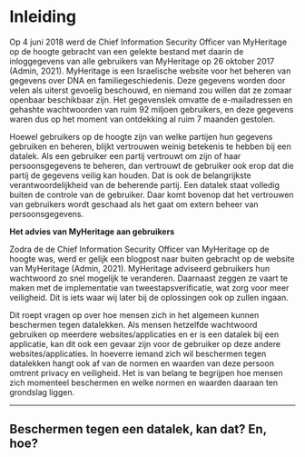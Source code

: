 # Inleiding
Op 4 juni 2018 werd de Chief Information Security Officer van MyHeritage op de hoogte gebracht van een gelekte bestand met daarin de inloggegevens van alle gebruikers van MyHeritage op 26 oktober 2017 (Admin, 2021). MyHeritage is een Israelische website voor het beheren van gegevens over DNA en familiegeschiedenis. Deze gegevens worden door velen als uiterst gevoelig beschouwd, en niemand zou willen dat ze zomaar openbaar beschikbaar zijn. Het gegevenslek omvatte de e-mailadressen en gehashte wachtwoorden van ruim 92 miljoen gebruikers, en deze gegevens waren dus op het moment van ontdekking al ruim 7 maanden gestolen.

Hoewel gebruikers op de hoogte zijn van welke partijen hun gegevens gebruiken en beheren, blijkt vertrouwen weinig betekenis te hebben bij een datalek. Als een gebruiker een partij vertrouwt om zijn of haar persoonsgegevens te beheren, dan vertrouwt de gebruiker ook erop dat die partij de gegevens veilig kan houden. Dat is ook de belangrijkste verantwoordelijkheid van de beherende partij. Een datalek staat volledig buiten de controle van de gebruiker. Daar komt bovenop dat het vertrouwen van gebruikers wordt geschaad als het gaat om extern beheer van persoonsgegevens.

**Het advies van MyHeritage aan gebruikers**

Zodra de de Chief Information Security Officer van MyHeritage op de hoogte was, werd er gelijk een blogpost naar buiten gebracht op de website van MyHeritage (Admin, 2021). MyHeritage adviseerd gebruikers hun wachtwoord zo snel mogelijk te veranderen. Daarnaast zeggen ze vaart te maken met de implementatie van tweestapsverificatie, wat zorg voor meer veiligheid. Dit is iets waar wij later bij de oplossingen ook op zullen ingaan.

Dit roept vragen op over hoe mensen zich in het algemeen kunnen beschermen tegen datalekken. Als mensen hetzelfde wachtwoord gebruiken op meerdere websites/applicaties en er is een datalek bij een applicatie, kan dit ook een gevaar zijn voor de gebruiker op deze andere websites/applicaties. In hoeverre iemand zich wil beschermen tegen datalekken hangt ook af van de normen en waarden van deze persoon omtrent privacy en veiligheid. Het is van belang te begrijpen hoe mensen zich momenteel beschermen en welke normen en waarden daaraan ten grondslag liggen.

---

## Beschermen tegen een datalek, kan dat? En, hoe?